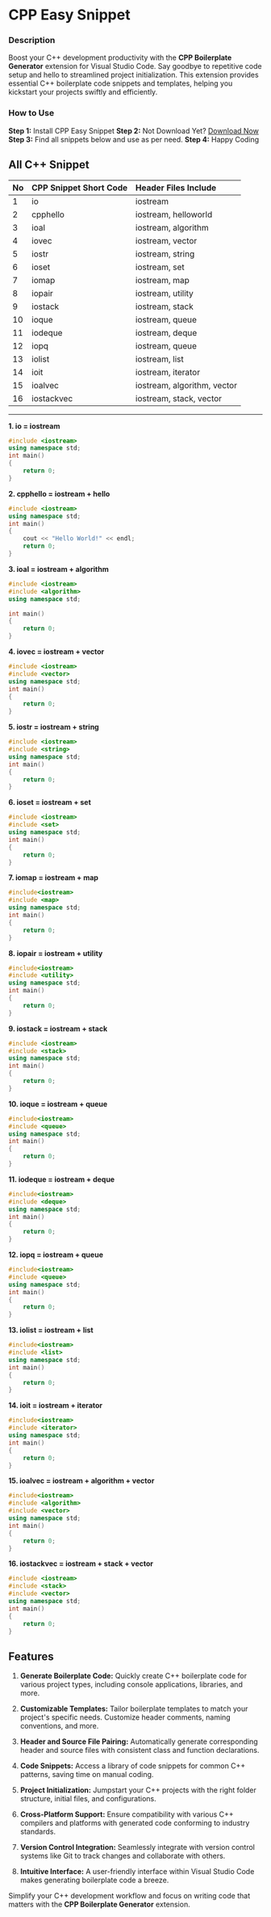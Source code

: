 # CPP Easy Snippet

### Description

Boost your C++ development productivity with the **CPP Boilerplate Generator** extension for Visual Studio Code. Say goodbye to repetitive code setup and hello to streamlined project initialization. This extension provides essential C++ boilerplate code snippets and templates, helping you kickstart your projects swiftly and efficiently.

### How to Use

**Step 1:** Install CPP Easy Snippet
**Step 2:** Not Download Yet? [Download Now](https://marketplace.visualstudio.com/items?itemName=ShubhadipBhowmik.cpp-easy-snippet)
**Step 3:** Find all snippets below and use as per need.
**Step 4:** Happy Coding

## All C++ Snippet

| No  | CPP Snippet Short Code | Header Files Include        |
| :-- | :--------------------- | :-------------------------- |
| 1   | io                     | iostream                    |
| 2   | cpphello               | iostream, helloworld        |
| 3   | ioal                   | iostream, algorithm         |
| 4   | iovec                  | iostream, vector            |
| 5   | iostr                  | iostream, string            |
| 6   | ioset                  | iostream, set               |
| 7   | iomap                  | iostream, map               |
| 8   | iopair                 | iostream, utility           |
| 9   | iostack                | iostream, stack             |
| 10  | ioque                  | iostream, queue             |
| 11  | iodeque                | iostream, deque             |
| 12  | iopq                   | iostream, queue             |
| 13  | iolist                 | iostream, list              |
| 14  | ioit                   | iostream, iterator          |
| 15  | ioalvec                | iostream, algorithm, vector |
| 16  | iostackvec             | iostream, stack, vector     |

---

**1. io = iostream**

```cpp
#include <iostream>
using namespace std;
int main()
{
    return 0;
}
```

**2. cpphello = iostream + hello**

```cpp
#include <iostream>
using namespace std;
int main()
{
    cout << "Hello World!" << endl;
    return 0;
}
```

**3. ioal = iostream + algorithm**

```cpp
#include <iostream>
#include <algorithm>
using namespace std;

int main()
{
    return 0;
}
```

**4. iovec = iostream + vector**

```cpp
#include <iostream>
#include <vector>
using namespace std;
int main()
{
    return 0;
}
```

**5. iostr = iostream + string**

```cpp
#include <iostream>
#include <string>
using namespace std;
int main()
{
    return 0;
}
```

**6. ioset = iostream + set**

```cpp
#include <iostream>
#include <set>
using namespace std;
int main()
{
    return 0;
}
```

**7. iomap = iostream + map**

```cpp
#include<iostream>
#include <map>
using namespace std;
int main()
{
    return 0;
}
```

**8. iopair = iostream + utility**

```cpp
#include<iostream>
#include <utility>
using namespace std;
int main()
{
    return 0;
}
```

**9. iostack = iostream + stack**

```cpp
#include <iostream>
#include <stack>
using namespace std;
int main()
{
    return 0;
}
```

**10. ioque = iostream + queue**

```cpp
#include<iostream>
#include <queue>
using namespace std;
int main()
{
    return 0;
}
```

**11. iodeque = iostream + deque**

```cpp
#include<iostream>
#include <deque>
using namespace std;
int main()
{
    return 0;
}
```

**12. iopq = iostream + queue**

```cpp
#include<iostream>
#include <queue>
using namespace std;
int main()
{
    return 0;
}
```

**13. iolist = iostream + list**

```cpp
#include<iostream>
#include <list>
using namespace std;
int main()
{
    return 0;
}
```

**14. ioit = iostream + iterator**

```cpp
#include<iostream>
#include <iterator>
using namespace std;
int main()
{
    return 0;
}
```

**15. ioalvec = iostream + algorithm + vector**

```cpp
#include<iostream>
#include <algorithm>
#include <vector>
using namespace std;
int main()
{
    return 0;
}
```

**16. iostackvec = iostream + stack + vector**

```cpp
#include <iostream>
#include <stack>
#include <vector>
using namespace std;
int main()
{
    return 0;
}
```

## Features

1. **Generate Boilerplate Code:** Quickly create C++ boilerplate code for various project types, including console applications, libraries, and more.

2. **Customizable Templates:** Tailor boilerplate templates to match your project's specific needs. Customize header comments, naming conventions, and more.

3. **Header and Source File Pairing:** Automatically generate corresponding header and source files with consistent class and function declarations.

4. **Code Snippets:** Access a library of code snippets for common C++ patterns, saving time on manual coding.

5. **Project Initialization:** Jumpstart your C++ projects with the right folder structure, initial files, and configurations.

6. **Cross-Platform Support:** Ensure compatibility with various C++ compilers and platforms with generated code conforming to industry standards.

7. **Version Control Integration:** Seamlessly integrate with version control systems like Git to track changes and collaborate with others.

8. **Intuitive Interface:** A user-friendly interface within Visual Studio Code makes generating boilerplate code a breeze.

Simplify your C++ development workflow and focus on writing code that matters with the **CPP Boilerplate Generator** extension.
